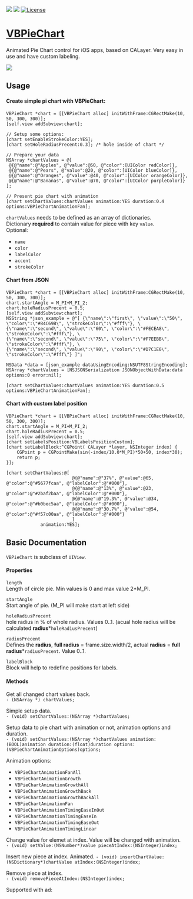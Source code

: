 [![](https://travis-ci.org/sakrist/VBPieChart.svg?branch=master)](https://travis-ci.org/sakrist/VBPieChart)
[![](https://img.shields.io/cocoapods/v/VBPieChart.svg?style=flat)](https://cocoapods.org/pods/VBPieChart)
[![License](http://img.shields.io/:license-mit-blue.svg)](http://doge.mit-license.org)

# [VBPieChart](https://github.com/sakrist/VBPieChart)

Animated Pie Chart control for iOS apps, based on CALayer. Very easy in use and have custom labeling.

<img src="https://raw.githubusercontent.com/sakrist/VBPieChart/master/Screenshot.png" >

## Usage


#### Create simple pi chart with VBPieChart:

```objc
VBPieChart *chart = [[VBPieChart alloc] initWithFrame:CGRectMake(10, 50, 300, 300)];
[self.view addSubview:chart];

// Setup some options:
[chart setEnableStrokeColor:YES]; 
[chart setHoleRadiusPrecent:0.3]; /* hole inside of chart */

// Prepare your data
NSArray *chartValues = @[
 @{@"name":@"Apples", @"value":@50, @"color":[UIColor redColor]},
 @{@"name":@"Pears", @"value":@20, @"color":[UIColor blueColor]},
 @{@"name":@"Oranges", @"value":@40, @"color":[UIColor orangeColor]},
 @{@"name":@"Bananas", @"value":@70, @"color":[UIColor purpleColor]}
];

// Present pie chart with animation
[chart setChartValues:chartValues animation:YES duration:0.4 options:VBPieChartAnimationFan];
```

`chartValues` needs to be defined as an array of dictionaries.<br>
Dictionary **required** to contain value for piece with key `value`.<br>
Optional:

- `name`
- `color`
- `labelColor`
- `accent`
- `strokeColor`



#### Chart from JSON

```objc
VBPieChart *chart = [[VBPieChart alloc] initWithFrame:CGRectMake(10, 50, 300, 300)];
chart.startAngle = M_PI+M_PI_2;
chart.holeRadiusPrecent = 0.5;
[self.view addSubview:chart];
NSString *json_example = @"[ {\"name\":\"first\", \"value\":\"50\", \"color\":\"#84C69B\", \"strokeColor\":\"#fff\"}, \
{\"name\":\"second\", \"value\":\"60\", \"color\":\"#FECEA8\", \"strokeColor\":\"#fff\"}, \
{\"name\":\"second\", \"value\":\"75\", \"color\":\"#F7EEBB\", \"strokeColor\":\"#fff\"}, \
{\"name\":\"second\", \"value\":\"90\", \"color\":\"#D7C1E0\", \"strokeColor\":\"#fff\"} ]";

NSData *data = [json_example dataUsingEncoding:NSUTF8StringEncoding];
NSArray *chartValues = [NSJSONSerialization JSONObjectWithData:data options:0 error:nil];

[chart setChartValues:chartValues animation:YES duration:0.5 options:VBPieChartAnimationFan];
```

#### Chart with custom label position
```objc
VBPieChart *chart = [[VBPieChart alloc] initWithFrame:CGRectMake(10, 50, 300, 300)];
chart.startAngle = M_PI+M_PI_2;
chart.holeRadiusPrecent = 0.5;
[self.view addSubview:chart];
[chart setLabelsPosition:VBLabelsPositionCustom];
[chart setLabelBlock:^CGPoint( CALayer *layer, NSInteger index) {
    CGPoint p = CGPointMake(sin(-index/10.0*M_PI)*50+50, index*30);
    return p;
}];

[chart setChartValues:@[
                         @{@"name":@"37%", @"value":@65, @"color":@"#5677fcaa", @"labelColor":@"#000"},
                         @{@"name":@"13%", @"value":@23, @"color":@"#2baf2baa", @"labelColor":@"#000"},
                         @{@"name":@"19.3%", @"value":@34, @"color":@"#b0bec5aa", @"labelColor":@"#000"},
                         @{@"name":@"30.7%", @"value":@54, @"color":@"#f57c00aa", @"labelColor":@"#000"}
                         ]
             animation:YES];
```

## Basic Documentation

`VBPieChart` is subclass of `UIView`.

#### Properties

`length`<br />
Length of circle pie. Min values is 0 and max value 2*M_PI.

`startAngle`<br />
Start angle of pie. (M_PI will make start at left side)

`holeRadiusPrecent`<br />
hole radius in % of whole radius. Values 0..1. (acual hole radius will be calculated **radius***`holeRadiusPrecent`)

`radiusPrecent` <br />
Defines the **radius**,  **full radius** = frame.size.width/2, actual **radius** = **full radius***`radiusPrecent`. Value 0..1.

`labelBlock`<br />
Block will help to redefine positions for labels.

#### Methods

Get all changed chart values back.<br />
`- (NSArray *) chartValues;`<br />

Simple setup data.<br />
`- (void) setChartValues:(NSArray *)chartValues;`<br />

Setup data to pie chart with animation or not, animation options and duration.<br />
`- (void) setChartValues:(NSArray *)chartValues animation:(BOOL)animation duration:(float)duration options:(VBPieChartAnimationOptions)options;`

Animation options:

* `VBPieChartAnimationFanAll`
* `VBPieChartAnimationGrowth`
* `VBPieChartAnimationGrowthAll`
* `VBPieChartAnimationGrowthBack`
* `VBPieChartAnimationGrowthBackAll`
* `VBPieChartAnimationFan`
* `VBPieChartAnimationTimingEaseInOut`
* `VBPieChartAnimationTimingEaseIn`
* `VBPieChartAnimationTimingEaseOut`
* `VBPieChartAnimationTimingLinear`

Change value for elemet at index. Value will be changed with animation. <br />
`- (void) setValue:(NSNumber*)value pieceAtIndex:(NSInteger)index;` <br />

Insert new piece at index. Animated.
`- (void) insertChartValue:(NSDictionary*)chartValue atIndex:(NSInteger)index;`

Remove piece at index.<br />
`- (void) removePieceAtIndex:(NSInteger)index;`<br />

Supported with ad:

<script async src="https://pagead2.googlesyndication.com/pagead/js/adsbygoogle.js"></script>
<!-- Github -->
<ins class="adsbygoogle"
     style="display:block"
     data-ad-client="ca-pub-1267260663063670"
     data-ad-slot="2880275683"
     data-ad-format="auto"></ins>
<script>
(adsbygoogle = window.adsbygoogle || []).push({});
</script>
